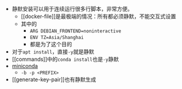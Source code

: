 - 静默安装可以用于连续运行很多行脚本，非常方便。
  - [[docker-file]]是最极端的情况：所有都必须静默，不能交互式设置
  - 其中的
    - `ARG DEBIAN_FRONTEND=noninteractive`
    - `ENV TZ=Asia/Shanghai`
    - 都是为了这个目的
- 对于`apt install`，直接`-y`就是静默
- [[commands]]中的`conda install`也是`-y`静默
- [miniconda](https://www.codenong.com/49338902/)
  - `-b -p <PREFIX>`
- [[generate-key-pair]]也有静默生成
